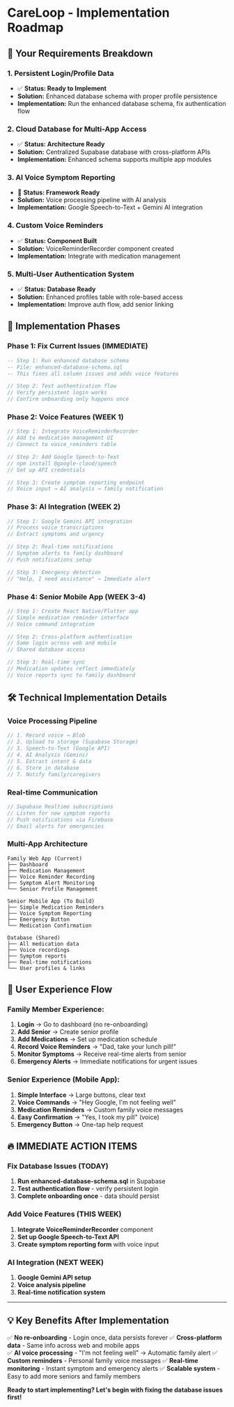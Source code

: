 # CareLoop - Implementation Roadmap

## 🎯 **Your Requirements Breakdown**

### **1. Persistent Login/Profile Data**
- ✅ **Status: Ready to Implement**
- **Solution:** Enhanced database schema with proper profile persistence
- **Implementation:** Run the enhanced database schema, fix authentication flow

### **2. Cloud Database for Multi-App Access**
- ✅ **Status: Architecture Ready**
- **Solution:** Centralized Supabase database with cross-platform APIs
- **Implementation:** Enhanced schema supports multiple app modules

### **3. AI Voice Symptom Reporting**
- 🔄 **Status: Framework Ready**
- **Solution:** Voice processing pipeline with AI analysis
- **Implementation:** Google Speech-to-Text + Gemini AI integration

### **4. Custom Voice Reminders**
- ✅ **Status: Component Built**
- **Solution:** VoiceReminderRecorder component created
- **Implementation:** Integrate with medication management

### **5. Multi-User Authentication System**
- ✅ **Status: Database Ready**
- **Solution:** Enhanced profiles table with role-based access
- **Implementation:** Improve auth flow, add senior linking

## 🚀 **Implementation Phases**

### **Phase 1: Fix Current Issues (IMMEDIATE)**
```sql
-- Step 1: Run enhanced database schema
-- File: enhanced-database-schema.sql
-- This fixes all column issues and adds voice features
```

```typescript
// Step 2: Test authentication flow
// Verify persistent login works
// Confirm onboarding only happens once
```

### **Phase 2: Voice Features (WEEK 1)**
```typescript
// Step 1: Integrate VoiceReminderRecorder
// Add to medication management UI
// Connect to voice_reminders table

// Step 2: Add Google Speech-to-Text
// npm install @google-cloud/speech
// Set up API credentials

// Step 3: Create symptom reporting endpoint
// Voice input → AI analysis → family notification
```

### **Phase 3: AI Integration (WEEK 2)**
```typescript
// Step 1: Google Gemini API integration
// Process voice transcriptions
// Extract symptoms and urgency

// Step 2: Real-time notifications
// Symptom alerts to family dashboard
// Push notifications setup

// Step 3: Emergency detection
// "Help, I need assistance" → Immediate alert
```

### **Phase 4: Senior Mobile App (WEEK 3-4)**
```typescript
// Step 1: Create React Native/Flutter app
// Simple medication reminder interface
// Voice command integration

// Step 2: Cross-platform authentication
// Same login across web and mobile
// Shared database access

// Step 3: Real-time sync
// Medication updates reflect immediately
// Voice reports sync to family dashboard
```

## 🛠️ **Technical Implementation Details**

### **Voice Processing Pipeline**
```typescript
// 1. Record voice → Blob
// 2. Upload to storage (Supabase Storage)
// 3. Speech-to-Text (Google API)
// 4. AI Analysis (Gemini)
// 5. Extract intent & data
// 6. Store in database
// 7. Notify family/caregivers
```

### **Real-time Communication**
```typescript
// Supabase Realtime subscriptions
// Listen for new symptom reports
// Push notifications via Firebase
// Email alerts for emergencies
```

### **Multi-App Architecture**
```
Family Web App (Current)
├── Dashboard
├── Medication Management
├── Voice Reminder Recording
├── Symptom Alert Monitoring
└── Senior Profile Management

Senior Mobile App (To Build)
├── Simple Medication Reminders
├── Voice Symptom Reporting
├── Emergency Button
└── Medication Confirmation

Database (Shared)
├── All medication data
├── Voice recordings
├── Symptom reports
├── Real-time notifications
└── User profiles & links
```

## 📱 **User Experience Flow**

### **Family Member Experience:**
1. **Login** → Go to dashboard (no re-onboarding)
2. **Add Senior** → Create senior profile
3. **Add Medications** → Set up medication schedule
4. **Record Voice Reminders** → "Dad, take your lunch pill!"
5. **Monitor Symptoms** → Receive real-time alerts from senior
6. **Emergency Alerts** → Immediate notifications for urgent issues

### **Senior Experience (Mobile App):**
1. **Simple Interface** → Large buttons, clear text
2. **Voice Commands** → "Hey Google, I'm not feeling well"
3. **Medication Reminders** → Custom family voice messages
4. **Easy Confirmation** → "Yes, I took my pill" (voice)
5. **Emergency Button** → One-tap help request

## 🔥 **IMMEDIATE ACTION ITEMS**

### **Fix Database Issues (TODAY)**
1. **Run enhanced-database-schema.sql** in Supabase
2. **Test authentication flow** - verify persistent login
3. **Complete onboarding once** - data should persist

### **Add Voice Features (THIS WEEK)**
1. **Integrate VoiceReminderRecorder** component
2. **Set up Google Speech-to-Text API**
3. **Create symptom reporting form** with voice input

### **AI Integration (NEXT WEEK)**
1. **Google Gemini API setup**
2. **Voice analysis pipeline**
3. **Real-time notification system**

---

## 💡 **Key Benefits After Implementation**

✅ **No re-onboarding** - Login once, data persists forever
✅ **Cross-platform data** - Same info across web and mobile apps  
✅ **AI voice processing** - "I'm not feeling well" → Automatic family alert
✅ **Custom reminders** - Personal family voice messages
✅ **Real-time monitoring** - Instant symptom and emergency alerts
✅ **Scalable system** - Easy to add more seniors and family members

**Ready to start implementing? Let's begin with fixing the database issues first!** 